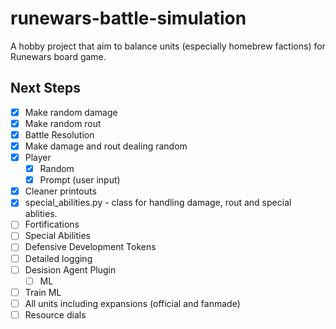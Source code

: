# runewars-battle-simulation
A hobby project that aim to balance units (especially homebrew factions) for Runewars board game.

## Next Steps
- [x] Make random damage
- [x] Make random rout
- [x] Battle Resolution
- [x] Make damage and rout dealing random
- [x] Player
  - [x] Random
  - [x] Prompt (user input)
- [x] Cleaner printouts
- [x] special_abilities.py - class for handling damage, rout and special ablities.
- [ ] Fortifications
- [ ] Special Abilities
- [ ] Defensive Development Tokens
- [ ] Detailed logging
- [ ] Desision Agent Plugin
  - [ ] ML
- [ ] Train ML
- [ ] All units including expansions (official and fanmade)
- [ ] Resource dials
